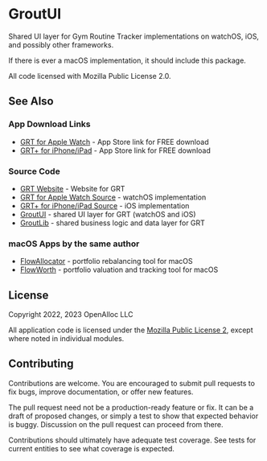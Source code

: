# GroutUI

Shared UI layer for Gym Routine Tracker implementations on watchOS, iOS, and possibly other frameworks.

If there is ever a macOS implementation, it should include this package.

All code licensed with Mozilla Public License 2.0.

## See Also

### App Download Links

* [GRT for Apple Watch](https://apps.apple.com/us/app/gym-routine-tracker/id6444747204) - App Store link for FREE download
* [GRT+ for iPhone/iPad](https://apps.apple.com/us/app/gym-routine-tracker/id1662243916) - App Store link for FREE download

### Source Code

* [GRT Website](https://gym-routine-tracker.github.io) - Website for GRT
* [GRT for Apple Watch Source](https://github.com/gym-routine-tracker/Gym-Routine-Tracker-Watch-App) - watchOS implementation
* [GRT+ for iPhone/iPad Source](https://github.com/gym-routine-tracker/Gym-Routine-Tracker-Plus-App) - iOS implementation
* [GroutUI](https://github.com/gym-routine-tracker/GroutUI) - shared UI layer for GRT (watchOS and iOS)
* [GroutLib](https://github.com/gym-routine-tracker/GroutLib) - shared business logic and data layer for GRT

### macOS Apps by the same author

* [FlowAllocator](https://openalloc.github.io/FlowAllocator/index.html) - portfolio rebalancing tool for macOS
* [FlowWorth](https://openalloc.github.io/FlowWorth/index.html) - portfolio valuation and tracking tool for macOS

## License

Copyright 2022, 2023 OpenAlloc LLC

All application code is licensed under the [Mozilla Public License 2](https://www.mozilla.org/en-US/MPL/2.0/), except where noted in individual modules.

## Contributing

Contributions are welcome. You are encouraged to submit pull requests to fix bugs, improve documentation, or offer new features. 

The pull request need not be a production-ready feature or fix. It can be a draft of proposed changes, or simply a test to show that expected behavior is buggy. Discussion on the pull request can proceed from there.

Contributions should ultimately have adequate test coverage. See tests for current entities to see what coverage is expected.
